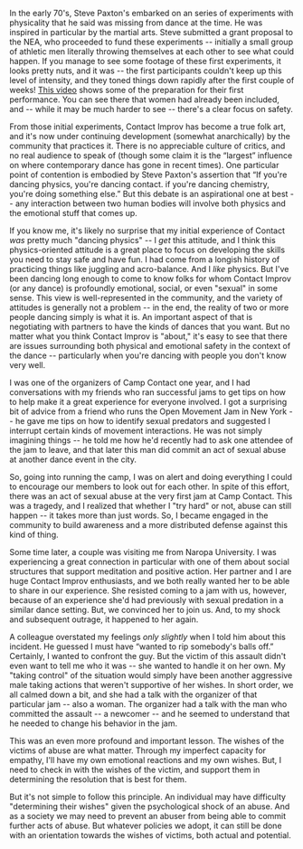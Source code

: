 <!-- 
.. title: Empowering Victims
.. slug: empowering-victims
.. date: 2014/03/14 20:16:04
.. tags: dance,equity
.. link: 
.. description: 
.. type: text
-->

In the early 70's, Steve Paxton's embarked on an series of experiments with
physicality that he said was missing from dance at the time. He was inspired in
particular by the martial arts. Steve submitted a grant proposal to the NEA, who
proceeded to fund these experiments -- initially a small group of athletic men
literally throwing themselves at each other to see what could happen. If you
manage to see some footage of these first experiments, it looks pretty nuts, and
it was -- the first participants couldn't keep up this level of intensity, and
they toned things down rapidly after the first couple of weeks! [This
video](https://www.youtube.com/watch?v=9FeSDsmIeHA#t=2m42s) shows some of the
preparation for their first performance. You can see there that women had
already been included, and -- while it may be much harder to see -- there's a
clear focus on safety.

From those initial experiments, Contact Improv has become a true folk art, and
it's now under continuing development (somewhat anarchically) by the community
that practices it.  There is no appreciable culture of critics, and no real
audience to speak of (though some claim it is the “largest” influence on where
contemporary dance has gone in recent times). One particular point of contention
is embodied by Steve Paxton's assertion that “If you're dancing physics, you're
dancing contact. if you're dancing chemistry, you're doing something else.” But
this debate is an aspirational one at best -- any interaction between two human
bodies will involve both physics and the emotional stuff that comes up.

If you know me, it's likely no surprise that my initial experience of Contact
*was* pretty much "dancing physics" -- I *get* this attitude, and I think this
physics-oriented attitude is a great place to focus on developing the skills you
need to stay safe and have fun. I had come from a longish history of practicing
things like juggling and acro-balance. And I *like* physics. But I've been
dancing long enough to come to know folks for whom Contact Improv (or any dance)
is profoundly emotional, social, or even "sexual" in some sense. This view is
well-represented in the community, and the variety of attitudes is generally not
a problem -- in the end, the reality of two or more people dancing simply is
what it is. An important aspect of that is negotiating with partners to have the
kinds of dances that you want. But no matter what you think Contact Improv is
"about," it's easy to see that there are issues surrounding both physical and
emotional safety in the context of the dance -- particularly when you're dancing
with people you don't know very well.

I was one of the organizers of Camp Contact one year, and I had conversations
with my friends who ran successful jams to get tips on how to help make it a
great experience for everyone involved. I got a surprising bit of advice from a
friend who runs the Open Movement Jam in New York -- he gave me tips on how to
identify sexual predators and suggested I interrupt certain kinds of movement
interactions.  He was not simply imagining things -- he told me how he'd
recently had to ask one attendee of the jam to leave, and that later this man
did commit an act of sexual abuse at another dance event in the city.

So, going into running the camp, I was on alert and doing everything I could to
encourage our members to look out for each other. In spite of this effort, there
was an act of sexual abuse at the very first jam at Camp Contact. This was a
tragedy, and I realized that whether I "try hard" or not, abuse can still happen
-- it takes more than just words. So, I became engaged in the community to build
awareness and a more distributed defense against this kind of thing.

Some time later, a couple was visiting me from Naropa University. I was
experiencing a great connection in particular with one of them about social
structures that support meditation and positive action. Her partner and I are
huge Contact Improv enthusiasts, and we both really wanted her to be able to
share in our experience. She resisted coming to a jam with us, however, because
of an experience she'd had previously with sexual predation in a similar dance
setting. But, we convinced her to join us. And, to my shock and subsequent
outrage, it happened to her again.

A colleague overstated my feelings *only slightly* when I told him about this
incident. He guessed I must have “wanted to rip somebody's balls off.”
Certainly, I wanted to confront the guy. But the victim of this assault didn't
even want to tell me who it was -- she wanted to handle it on her own. My
"taking control" of the situation would simply have been another aggressive male
taking actions that weren't supportive of her wishes. In short order, we all
calmed down a bit, and she had a talk with the organizer of that particular jam
-- also a woman. The organizer had a talk with the man who committed the assault
-- a newcomer -- and he seemed to understand that he needed to change his
behavior in the jam.

This was an even more profound and important lesson. The wishes of the victims
of abuse are what matter. Through my imperfect capacity for empathy, I'll have
my own emotional reactions and my own wishes. But, I need to check in with the
wishes of the victim, and support them in determining the resolution that is
best for them.

But it's not simple to follow this principle. An individual may have
difficulty "determining their wishes" given the psychological shock of an abuse.
And as a society we may need to prevent an abuser from being able to commit
further acts of abuse. But whatever policies we adopt, it can still be done with
an orientation towards the wishes of victims, both actual and potential.
